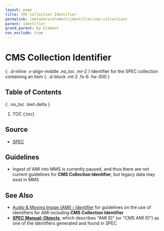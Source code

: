 ```yaml
---
layout: page
title: CMS Collection Identifier
permalink: /metadata/element/identifier/cms-collection/
parent: Identifier
grand_parent: By Element
nav_exclude: true
---
```


# CMS Collection Identifier
{: .d-inline .v-align-middle .no_toc .mr-2 }
Identifier for the SPEC collection containing an item
{: .d-block .mt-2 .fs-6 .fw-300 }

## Table of Contents
{: .no_toc .text-delta }

1. TOC
{:toc}

## Source
- [SPEC](/metadata-documentation/resources/glossary/#spec)

## Guidelines
- Ingest of AMI into MMS is currently paused, and thus there are not current guidelines for **CMS Collection Identifier**, but legacy data may exist in MMS

## See Also
- [Audio & Moving Image (AMI) › Identifier](/metadata-documentation/metadata/material/ami/#identifier) for guidelines on the use of identifiers for AMI including **CMS Collection Identifier**
- [**SPEC Manual: Objects**](https://docs.google.com/document/d/1dP3zDqTT4uX_EsocFeUJ2VLgPMJechInvOzrcCtMsoU/edit), which describes "AMI ID" (or "CMS AMI ID") as one of the identifiers generated and found in SPEC